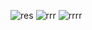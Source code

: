 ![res](https://user-images.githubusercontent.com/85787122/198900095-b9a3a7e6-d339-4a30-abeb-318f588ec41e.PNG)
![rrr](https://user-images.githubusercontent.com/85787122/198900192-3fb031ab-1983-4881-a1f8-8a06ff2868f0.PNG)
![rrrr](https://user-images.githubusercontent.com/85787122/198900222-8fdbdac6-88b8-45f5-8276-703d1f3e4fe6.PNG)

